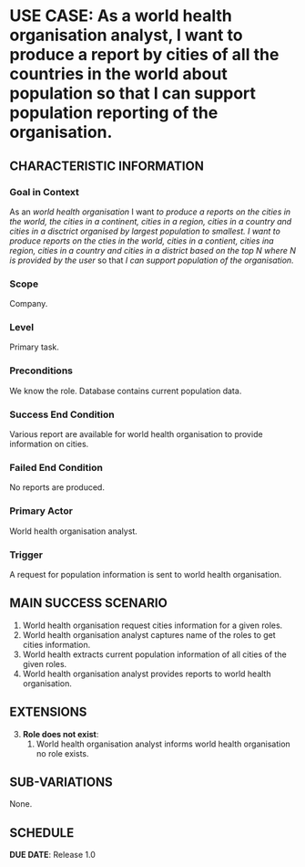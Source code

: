 # USE CASE: As a world health organisation analyst, I want to produce a report by cities of all the countries in the world about population so that I can support population reporting of the organisation.

## CHARACTERISTIC INFORMATION

### Goal in Context

As an *world health organisation* I want *to produce a reports on the cities in the world, the cities in a continent, cities in a region, cities in a country and cities in a disctrict organised by largest population to smallest. I want to produce reports on the cties in the world, cities in a contient, cities ina region, cities in a country and cities in a district based on the top N where N is provided by the user* so that *I can support population of the organisation.*

### Scope

Company.

### Level

Primary task.

### Preconditions

We know the role.  Database contains current population data.

### Success End Condition

Various report are available for world health organisation to provide information on cities.

### Failed End Condition

No reports are produced.

### Primary Actor

World health organisation analyst.

### Trigger

A request for population information is sent to world health organisation.

## MAIN SUCCESS SCENARIO

1. World health organisation request cities information for a given roles.
2. World health organisation analyst captures name of the roles to get cities information.
3. World health extracts current population information of all cities of the given roles.
4. World health organisation analyst provides reports to world health organisation.

## EXTENSIONS

3. **Role does not exist**:
    1. World health organisation analyst informs world health organisation no role exists.

## SUB-VARIATIONS

None.

## SCHEDULE

**DUE DATE**: Release 1.0